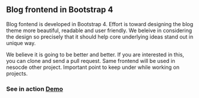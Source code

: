 ## Blog frontend in Bootstrap 4

Blog fontend is developed in Bootstrap 4. Effort is toward designing the blog theme more beautiful, readable and user friendly. We beleive in considering the design so precisely that it should help core underlying ideas stand out in unique way.

We believe it is going to be better and better. If you are interested in this, you can clone and send a pull request. Same frontend will be used in nesocde other project. Important point to keep under while working on projects.

### See in action [Demo](http://blogdesign.nescode.in)